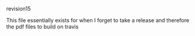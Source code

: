 revision15

This file essentially exists for when I forget to take a release and therefore the pdf files to build on travis